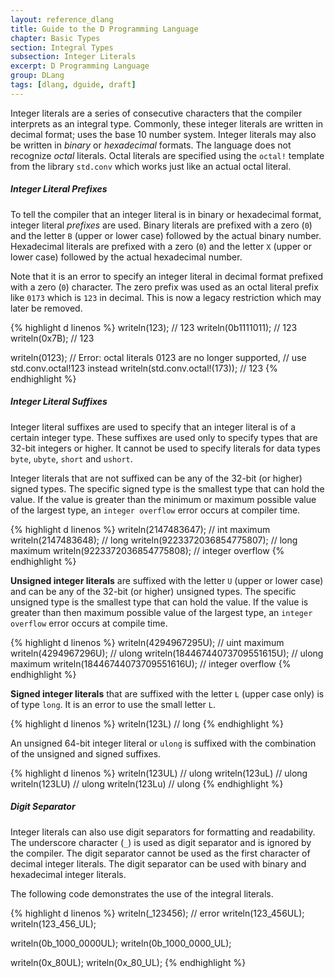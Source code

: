 ```yaml
---
layout: reference_dlang
title: Guide to the D Programming Language
chapter: Basic Types
section: Integral Types
subsection: Integer Literals
excerpt: D Programming Language
group: DLang
tags: [dlang, dguide, draft]
---
```


Integer literals are a series of consecutive characters that the compiler interprets as an integral type.
Commonly, these integer literals are written in decimal format; uses the base 10 number system.
Integer literals may also be written in _binary_ or _hexadecimal_ formats.
The language does not recognize _octal_ literals.
Octal literals are specified using the `octal!` template from the library `std.conv` which works just like an actual octal literal.

##### Integer Literal Prefixes

To tell the compiler that an integer literal is in binary or hexadecimal format, integer literal _prefixes_ are used.
Binary literals are prefixed with a zero (`0`) and the letter `B` (upper or lower case) followed by the actual binary number.
Hexadecimal literals are prefixed with a zero (`0`) and the letter `X` (upper or lower case) followed by the actual hexadecimal number.

Note that it is an error to specify an integer literal in decimal format prefixed with a zero (`0`) character.
The zero prefix was used as an octal literal prefix like `0173` which is `123` in decimal.
This is now a legacy restriction which may later be removed.

{% highlight d linenos %}
writeln(123);                       // 123
writeln(0b1111011);                 // 123
writeln(0x7B);                      // 123

writeln(0123);                      // Error: octal literals 0123 are no longer supported,
                                    //        use std.conv.octal!123 instead
writeln(std.conv.octal!(173));      // 123
{% endhighlight %}

##### Integer Literal Suffixes

Integer literal suffixes are used to specify that an integer literal is of a certain integer type.
These suffixes are used only to specify types that are 32-bit integers or higher.
It cannot be used to specify literals for data types `byte`, `ubyte`, `short` and `ushort`.

Integer literals that are not suffixed can be any of the 32-bit (or higher) signed types.
The specific signed type is the smallest type that can hold the value.
If the value is greater than the minimum or maximum possible value of the largest type, an `integer overflow` error occurs at compiler time.

{% highlight d linenos %}
writeln(2147483647);                // int maximum
writeln(2147483648);                // long
writeln(9223372036854775807);       // long maximum
writeln(9223372036854775808);       // integer overflow
{% endhighlight %}

__Unsigned integer literals__ are suffixed with the letter `U` (upper or lower case) and can be any of the 32-bit (or higher) unsigned types.
The specific unsigned type is the smallest type that can hold the value.
If the value is greater than then maximum possible value of the largest type, an `integer overflow` error occurs at compile time.

{% highlight d linenos %}
writeln(4294967295U);               // uint maximum
writeln(4294967296U);               // ulong
writeln(18446744073709551615U);     // ulong maximum
writeln(18446744073709551616U);     // integer overflow
{% endhighlight %}

__Signed integer literals__ that are suffixed with the letter `L` (upper case only) is of type `long`.
It is an error to use the small letter `L`.

{% highlight d linenos %}
writeln(123L)                       // long
{% endhighlight %}

An unsigned 64-bit integer literal or `ulong` is suffixed with the combination of the unsigned and signed suffixes.

{% highlight d linenos %}
writeln(123UL)                      // ulong
writeln(123uL)                      // ulong
writeln(123LU)                      // ulong
writeln(123Lu)                      // ulong
{% endhighlight %}

##### Digit Separator

Integer literals can also use digit separators for formatting and readability.
The underscore character (`_`) is used as digit separator and is ignored by the compiler.
The digit separator cannot be used as the first character of decimal integer literals.
The digit separator can be used with binary and hexadecimal integer literals.

The following code demonstrates the use of the integral literals.

{% highlight d linenos %}
writeln(_123456);                   // error
writeln(123_456UL);
writeln(123_456_UL);

writeln(0b_1000_0000UL);
writeln(0b_1000_0000_UL);

writeln(0x_80UL);
writeln(0x_80_UL);
{% endhighlight %}
